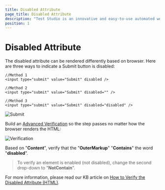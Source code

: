 ```yaml
---
title: Disabled Attribute
page_title: Disabled Attribute
description: "Test Studio is an innovative and easy-to-use automated web, WPF and load testing solution. Test Studio tests support essential technologies like ASP.NET AJAX, Silverlight, PHP and MVC. HTML5, Testing framework, functional testing, performance testing, load testing, exploratory testing, manual testing."
position: 1
---
```

# Disabled Attribute

The disabled attribute can be rendered differently based on browser. Here are three ways to indicate a Submit button is disabled:


	//Method 1
	<input type="submit" value="Submit" disabled />
 
	//Method 2
	<input type="submit" value="Submit" disabled="" />
 
	//Method 3
	<input type="submit" value="Submit" disabled="disabled" />

![Submit][1]

Build an <a href="/features/verifications/advanced-verification" target="_blank">Advanced Verification</a> so the step passes no matter how the browser renders the HTML:

![Verification][2]

Based on "**Content**", verify that the "**OuterMarkup**" "**Contains**" the word "**disabled**".

> To verify an element is enabled (not disabled), change the second drop-down to "**NotContain**".

For more information, please read our KB article on <a href="/knowledge-base/verification-kb/disabled-attribute-html" target="_blank">How to Verify the Disabled Attribute (HTML)</a>.

[1]: /img/troubleshooting-guide/browser-inconsistencies-tg/disabled-attribute/fig1.png
[2]: /img/troubleshooting-guide/browser-inconsistencies-tg/disabled-attribute/fig2.png